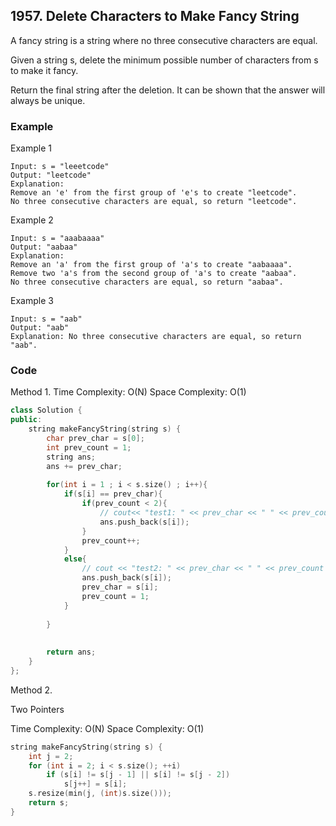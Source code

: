 ## 1957. Delete Characters to Make Fancy String

A fancy string is a string where no three consecutive characters are equal.

Given a string s, delete the minimum possible number of characters from s to make it fancy.

Return the final string after the deletion. It can be shown that the answer will always be unique.

### Example

Example 1

```text
Input: s = "leeetcode"
Output: "leetcode"
Explanation:
Remove an 'e' from the first group of 'e's to create "leetcode".
No three consecutive characters are equal, so return "leetcode".
```

Example 2

```text
Input: s = "aaabaaaa"
Output: "aabaa"
Explanation:
Remove an 'a' from the first group of 'a's to create "aabaaaa".
Remove two 'a's from the second group of 'a's to create "aabaa".
No three consecutive characters are equal, so return "aabaa".
```

Example 3

```text
Input: s = "aab"
Output: "aab"
Explanation: No three consecutive characters are equal, so return "aab".
```

### Code

Method 1.
Time Complexity: O(N)
Space Complexity: O(1)

```c++
class Solution {
public:
    string makeFancyString(string s) {
        char prev_char = s[0];
        int prev_count = 1;
        string ans;
        ans += prev_char;
        
        for(int i = 1 ; i < s.size() ; i++){
            if(s[i] == prev_char){
                if(prev_count < 2){
                    // cout<< "test1: " << prev_char << " " << prev_count << " " << s[i] << endl;
                    ans.push_back(s[i]);
                }
                prev_count++;
            }
            else{
                // cout << "test2: " << prev_char << " " << prev_count << " " << s[i] << endl;
                ans.push_back(s[i]);
                prev_char = s[i];
                prev_count = 1;
            }
            
        }
        
        
        return ans;
    }
};
```

Method 2.

Two Pointers

Time Complexity: O(N)
Space Complexity: O(1)

```c++
string makeFancyString(string s) {
    int j = 2;
    for (int i = 2; i < s.size(); ++i)
        if (s[i] != s[j - 1] || s[i] != s[j - 2])
            s[j++] = s[i];
    s.resize(min(j, (int)s.size()));
    return s;
}
```
